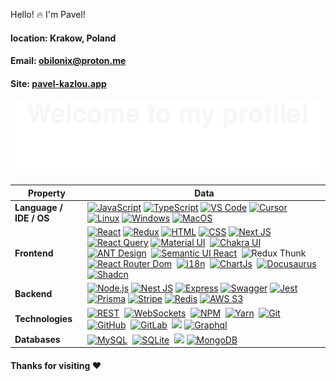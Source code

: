 ﻿Hello! :fire: I'm Pavel!
#### location: Krakow, Poland
#### Email: obilonix@proton.me
#### Site: [pavel-kazlou.app](http://pavel-kazlou.netlify.app/)

![](assets/welcome.svg)


| Property           | Data                                                                                                                                                                                                                                                                                                                                                                                                                                                                                                                                                                                                                                                                                                                                                                                                                                                                                                                                                                                                                                                                                                                                   |
| ------------------ | -------------------------------------------------------------------------------------------------------------------------------------------------------------------------------------------------------------------------------------------------------------------------------------------------------------------------------------------------------------------------------------------------------------------------------------------------------------------------------------------------------------------------------------------------------------------------------------------------------------------------------------------------------------------------------------------------------------------------------------------------------------------------------------------------------------------------------------------------------------------------------------------------------------------------------------------------------------------------------------------------------------------------------------------------------------------------------------------------------------------------------------- |
| **Language / IDE / OS** | [![JavaScript](https://img.shields.io/badge/JavaScript-orange?logo=javascript&logoColor=white)](https://javascript.info/) [![TypeScript](https://img.shields.io/badge/TypeScript-blue?logo=typescript&logoColor=white)](https://www.typescriptlang.org/) [![VS Code](https://img.shields.io/badge/-VS_Code-007ACC?style=flat-square&logo=visual-studio-code&logoColor=white)](https://code.visualstudio.com/) [![Cursor](https://img.shields.io/badge/Cursor-black?logo=cursor&logoColor=white)](https://cursor.com/) [![Linux](https://img.shields.io/badge/Linux-purple?logo=linux&logoColor=white)](https://en.wikipedia.org/wiki/Linux) [![Windows](https://img.shields.io/badge/-Windows-007ACC?style=flat-square&logo=windows&logoColor=white)](https://en.wikipedia.org/wiki/Microsoft_Windows) [![MacOS](https://img.shields.io/badge/-MacOS-gold?logo=apple&logoColor=white)](https://en.wikipedia.org/wiki/MacOS)                                                                                                                                                                                                                                                                                                                                                                                                                                                                                                                                                                                                                             |
| **Frontend**       | [![React](https://img.shields.io/badge/React-blue?logo=react&logoColor=white)](https://react.dev/) [![Redux](https://img.shields.io/badge/Redux-blue?logo=redux&logoColor=white)](https://redux.js.org/) [![HTML](https://img.shields.io/badge/HTML-gray?logo=html5&logoColor=white)](https://developer.mozilla.org/ru/docs/Web/HTML) [![CSS](https://img.shields.io/badge/CSS-yellow?logo=css3&logoColor=white)](https://developer.mozilla.org/ru/docs/Web/CSS) [![Next JS](https://img.shields.io/badge/Next%20JS-violet?logo=nextjs&logoColor=white)](https://nextjs.org/)&nbsp; [![React Query](https://img.shields.io/badge/React%20Query-gold?logo=tanstack&logoColor=white)](https://tanstack.com/query/latest) [![Material UI](https://img.shields.io/badge/Material%20UI-blue?logo=material-ui&logoColor=red)](https://mui.com/)&nbsp; [![Chakra UI](https://img.shields.io/badge/Chakra%20UI-violet?logo=lib&logoColor=red)](https://v2.chakra-ui.com/)&nbsp; [![ANT Design](https://img.shields.io/badge/ANT%20Design-midnightblue?logo=lib&logoColor=white)](https://ant.design/)&nbsp; [![Semantic UI React](https://img.shields.io/badge/Semantic%20UI%20React-turquoise?logo=lib&logoColor=white)](https://react.semantic-ui.com/)&nbsp; ![Redux Thunk](https://img.shields.io/badge/Redux%20Thunk-Redux%20Saga-steelblue)&nbsp; [![React Router Dom](https://img.shields.io/badge/React%20Router%20Dom-orange)](https://reactrouter.com/en/main)&nbsp; [![i18n](https://img.shields.io/badge/i18n-red?logo=lib&logoColor=white)](https://www.npmjs.com/package/i18n)&nbsp; [![ChartJs](https://img.shields.io/badge/ChartJs-burlywood?logo=i18n&logoColor=white)](https://www.chartjs.org/)&nbsp; [![Docusaurus](https://img.shields.io/badge/Docusaurus-green?logo=Docusaurus&logoColor=white)](https://docusaurus.io/)&nbsp; [![Shadcn](https://img.shields.io/badge/Shadcn-black?logo=Shad&logoColor=white)](https://ui.shadcn.com/)&nbsp;|
| **Backend**        | [![Node.js](https://img.shields.io/badge/Node.js-green?logo=node&logoColor=white)](https://nodejs.org/en) [![Nest JS](https://img.shields.io/badge/Nest%20JS-white?logo=nestjs&logoColor=red)](https://nestjs.com/) [![Express](https://img.shields.io/badge/Express-white)](https://expressjs.com/) [![Swagger](https://img.shields.io/badge/Swagger-MediumSpringGreen?logo=swagger&logoColor=white)](https://swagger.io/) [![Jest](https://img.shields.io/badge/Jest-white?logo=jest&logoColor=red)](https://jestjs.io/) [![Prisma](https://img.shields.io/badge/Prisma-purple?logo=prisma&logoColor=white)](https://www.prisma.io) [![Stripe](https://img.shields.io/badge/Stripe-orange?logo=stripe&logoColor=white)](https://stripe.com) [![Redis](https://img.shields.io/badge/Redis-firebrick?logo=redis&logoColor=white)](https://redis.io/) [![AWS S3](https://img.shields.io/badge/Amazon%20S3-gold?logo=s3&logoColor=white)](https://aws.amazon.com/pm/serv-s3) |
| **Technologies**       | [![REST](https://img.shields.io/badge/REST%20API-black?logo=restapi&logoColor=white)](https://en.wikipedia.org/wiki/REST)&nbsp; [![WebSockets](https://img.shields.io/badge/WebSockets-orange?logo=restapi&logoColor=white)](https://javascript.info/websocket)&nbsp; [![NPM](https://img.shields.io/badge/npm-purple?logo=npm&logoColor=white)](https://www.npmjs.com/)&nbsp; [![Yarn](https://img.shields.io/badge/Yarn-gray?logo=yarn&logoColor=white)](https://yarnpkg.com/)&nbsp; [![Git](https://img.shields.io/badge/-Git-004400?style=flat&logo=git)](https://git-scm.com/)&nbsp; [![GitHub](https://img.shields.io/badge/-GitHub-444444?style=flat&logo=github)](https://github.com/)&nbsp; [![GitLab](https://img.shields.io/badge/-GitLab-444444?style=flat&logo=GitLab)](https://about.gitlab.com/)&nbsp; [![](https://img.shields.io/badge/-Docker-2496ED?style=flat-square&logo=docker&logoColor=white)](https://www.docker.com) [![Graphql](https://img.shields.io/badge/Graphql-violet?logo=graphql&logoColor=white)](https://graphql.org/) |
| **Databases**         | [![MySQL](https://img.shields.io/badge/-MySQL-444444?style=flat&logo=MySQL)](https://www.mysql.com/)&nbsp; [![SQLite](https://img.shields.io/badge/-SQLite-444444?style=flat&logo=SQLite)](https://www.sqlite.org/)&nbsp; [![](https://img.shields.io/badge/-PostgreSQL-336791?style=flat-square&logo=postgresql&logoColor=white)](https://www.postgresql.org) [![MongoDB](https://img.shields.io/badge/MongoDB-green?logo=mongodb&logoColor=white)](https://www.mongodb.com/) |

#### Thanks for visiting :heart:

